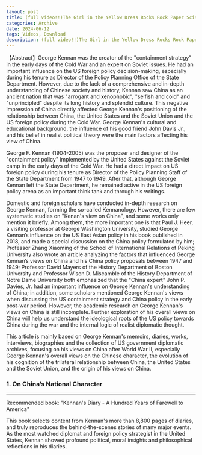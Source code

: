 ```yaml
---
layout: post
title: (full video!!)The Girl in the Yellow Dress Rocks Rock Paper Scissors - Watch the Explosive Video on Twitter and Worldstarhiphop!
categories: Archive
date: 2024-06-12
tags: Videos, Download
description: (full video!!)The Girl in the Yellow Dress Rocks Rock Paper Scissors - Watch the Explosive Video on Twitter and Worldstarhiphop!
---
```


【Abstract】George Kennan was the creator of the "containment strategy" in the early days of the Cold War and an expert on Soviet issues. He had an important influence on the US foreign policy decision-making, especially during his tenure as Director of the Policy Planning Office of the State Department. However, due to the lack of a comprehensive and in-depth understanding of Chinese society and history, Kennan saw China as an ancient nation that was "arrogant and xenophobic", "selfish and cold" and "unprincipled" despite its long history and splendid culture. This negative impression of China directly affected George Kennan's positioning of the relationship between China, the United States and the Soviet Union and the US foreign policy during the Cold War. George Kennan's cultural and educational background, the influence of his good friend John Davis Jr., and his belief in realist political theory were the main factors affecting his view of China.

George F. Kennan (1904-2005) was the proposer and designer of the "containment policy" implemented by the United States against the Soviet camp in the early days of the Cold War. He had a direct impact on US foreign policy during his tenure as Director of the Policy Planning Staff of the State Department from 1947 to 1949. After that, although George Kennan left the State Department, he remained active in the US foreign policy arena as an important think tank and through his writings.

Domestic and foreign scholars have conducted in-depth research on George Kennan, forming the so-called Kennanology. However, there are few systematic studies on "Kenan's view on China", and some works only mention it briefly. Among them, the more important one is that Paul J. Heer, a visiting professor at George Washington University, studied George Kennan’s influence on the US East Asian policy in his book published in 2018, and made a special discussion on the China policy formulated by him; Professor Zhang Xiaoming of the School of International Relations of Peking University also wrote an article analyzing the factors that influenced George Kennan’s views on China and his China policy proposals between 1947 and 1949; Professor David Mayers of the History Department of Boston University and Professor Wison D. Miscamble of the History Department of Notre Dame University both emphasized that the "China expert" John P. Davies, Jr. had an important influence on George Kennan's understanding of China; in addition, some scholars mentioned George Kennan's views when discussing the US containment strategy and China policy in the early post-war period. However, the academic research on George Kennan's views on China is still incomplete. Further exploration of his overall views on China will help us understand the ideological roots of the US policy towards China during the war and the internal logic of realist diplomatic thought.

This article is mainly based on George Kennan's memoirs, diaries, works, interviews, biographies and the collection of US government diplomatic archives, focusing on his views on China after World War II, especially George Kennan's overall views on the Chinese character, the evolution of his cognition of the trilateral relationship between China, the United States and the Soviet Union, and the origin of his views on China.

### 1. On China’s National Character


---

Recommended book: "Kennan's Diary - A Hundred Years of Farewell to America"

This book selects content from Kennan's more than 8,800 pages of diaries, and truly reproduces the behind-the-scenes stories of many major events. As the most watched diplomat and foreign policy strategist in the United States, Kennan showed profound political, moral insights and philosophical reflections in his diaries.

